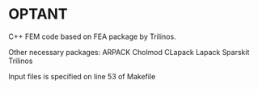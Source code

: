 # OPTANT

C++ FEM code based on FEA package by Trilinos.

Other necessary packages:
ARPACK
Cholmod
CLapack
Lapack
Sparskit
Trilinos

Input files is specified on line 53 of Makefile


